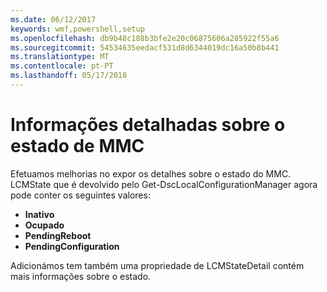 ```yaml
---
ms.date: 06/12/2017
keywords: wmf,powershell,setup
ms.openlocfilehash: db9b48c188b3bfe2e20c06875606a285922f55a6
ms.sourcegitcommit: 54534635eedacf531d8d6344019dc16a50b8b441
ms.translationtype: MT
ms.contentlocale: pt-PT
ms.lasthandoff: 05/17/2018
---
```

# <a name="detailed-information-about-lcm-state"></a>Informações detalhadas sobre o estado de MMC

Efetuamos melhorias no expor os detalhes sobre o estado do MMC. LCMState que é devolvido pelo Get-DscLocalConfigurationManager agora pode conter os seguintes valores:

* **Inativo**
* **Ocupado**
* **PendingReboot**
* **PendingConfiguration**

Adicionámos tem também uma propriedade de LCMStateDetail contém mais informações sobre o estado.
